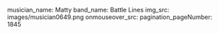 musician_name: Matty
band_name: Battle Lines
img_src: images/musician0649.png
onmouseover_src: 
pagination_pageNumber: 1845
